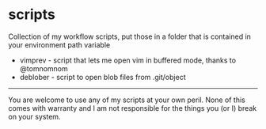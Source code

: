 # scripts
Collection of my workflow scripts, put those in a folder that is contained in your environment path variable

* vimprev - script that lets me open vim in buffered mode, thanks to @tomnomnom
* deblober - script to open blob files from .git/object

----
You are welcome to use any of my scripts at your own peril. None of this comes with warranty and I am not responsible for the things you (or I) break on your system.
